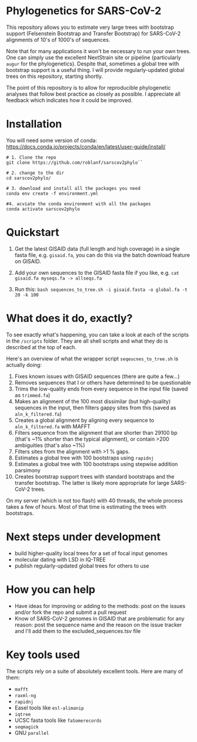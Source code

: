 # Phylogenetics for SARS-CoV-2

This repository allows you to estimate very large trees with bootstrap support (Felsenstein Bootstrap and Transfer Bootstrap) for SARS-CoV-2 alignments of 10's of 1000's of sequences.

Note that for many applications it won't be necessary to run your own trees. One can simply use the excellent NextStrain site or pipeline (particularly `augur` for the phylogenetics). Despite that, sometimes a global tree with bootstrap support is a useful thing. I will provide regularly-updated global trees on this repository, starting shortly. 

The point of this repository is to allow for reproducible phylogenetic analyses that follow best practice as closely as possible. I appreciate all feedback which indicates how it could be improved. 

# Installation
You will need some version of conda: https://docs.conda.io/projects/conda/en/latest/user-guide/install/

```
# 1. Clone the repo
git clone https://github.com/roblanf/sarscov2phylo``

# 2. change to the dir
cd sarscov2phylo/

# 3. download and install all the packages you need 
conda env create -f environment.yml

#4. acviate the conda environment with all the packages
conda activate sarscov2phylo
```

# Quickstart

1. Get the latest GISAID data (full length and high coverage) in a single fasta file, e.g. `gisaid.fa`, you can do this via the batch download feature on GISAID.

2. Add your own sequences to the GISAID fasta file if you like, e.g. `cat gisaid.fa myseqs.fa -> allseqs.fa`

3. Run this: `bash sequences_to_tree.sh -i gisaid.fasta -o global.fa -t 20 -k 100`

# What does it do, exactly?

To see exactly what's happening, you can take a look at each of the scripts in the `/scripts` folder. They are all shell scripts and what they do is described at the top of each. 

Here's an overview of what the wrapper script `seqeucnes_to_tree.sh` is actually doing:

1. Fixes known issues with GISAID sequences (there are quite a few...)
2. Removes sequences that I or others have determined to be questionable 
3. Trims the low-quality ends from every sequence in the input file (saved as `trimmed.fa`)
4. Makes an alignment of the 100 most dissimilar (but high-quality) sequences in the input, then filters gappy sites from this (saved as `aln_k_filtered.fa`)
5. Creates a global alignment by aligning every sequence to `aln_k_filtered.fa` with MAFFT
6. Filters sequence from the alignment that are shorter than 29100 bp (that's ~1% shorter than the typical alignment), or contain >200 ambiguities (that's also ~1%)
7. Filters sites from the alignment with >1 % gaps.
8. Estimates a global tree with 100 bootstraps using `rapidnj`
9. Estimates a global tree with 100 bootstraps using stepwise addition parsimony
10. Creates bootstrap support trees with standard bootstraps and the transfer bootstrap. The latter is likely more appropriate for large SARS-CoV-2 trees.

On my server (which is not too flash) with 40 threads, the whole process takes a few of hours. Most of that time is estimating the trees with bootstraps.

# Next steps under development

* build higher-quality local trees for a set of focal input genomes
* molecular dating with LSD in IQ-TREE
* publish regularly-updated global trees for others to use

# How you can help

* Have ideas for improving or adding to the methods: post on the issues and/or fork the repo and submit a pull request
* Know of SARS-CoV-2 genomes in GISAID that are problematic for any reason: post the sequence name and the reason on the issue tracker and I'll add them to the excluded_sequences.tsv file
 
# Key tools used

The scripts rely on a suite of absolutely excellent tools. Here are many of them:

* `mafft`
* `raxml-ng`
* `rapidnj`
* Easel tools like `esl-alimanip`
* `iqtree`
* UCSC fasta tools like `faSomerecords`
* `seqmagick`
* GNU `parallel`
